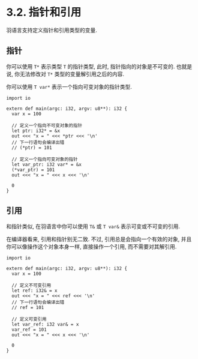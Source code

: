 # 3.2. 指针和引用

羽语言支持定义指针和引用类型的变量.

## 指针

你可以使用 `T*` 表示类型 `T` 的指针类型, 此时, 指针指向的对象是不可变的. 也就是说, 你无法修改对 `T*` 类型的变量解引用之后的内容.

你可以使用 `T var*` 表示一个指向可变对象的指针类型.

```yu
import io

extern def main(argc: i32, argv: u8**): i32 {
  var x = 100

  // 定义一个指向不可变对象的指针
  let ptr: i32* = &x
  out <<< "x = " <<< *ptr <<< '\n'
  // 下一行语句会编译出错
  // (*ptr) = 101

  // 定义一个指向可变对象的指针
  let var_ptr: i32 var* = &x
  (*var_ptr) = 101
  out <<< "x = " <<< x <<< '\n'

  0
}
```

## 引用

和指针类似, 在羽语言中你可以使用 `T&` 或 `T var&` 表示可变或不可变的引用.

在编译器看来, 引用和指针别无二致. 不过, 引用总是会指向一个有效的对象, 并且你可以像操作这个对象本身一样, 直接操作一个引用, 而不需要对其解引用.

```yu
import io

extern def main(argc: i32, argv: u8**): i32 {
  var x = 100

  // 定义不可变引用
  let ref: i32& = x
  out <<< "x = " <<< ref <<< '\n'
  // 下一行语句会编译出错
  // ref = 101

  // 定义可变引用
  let var_ref: i32 var& = x
  var_ref = 101
  out <<< "x = " <<< x <<< '\n'

  0
}
```

